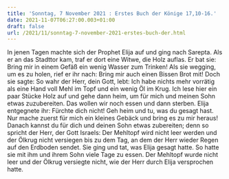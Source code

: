 ```yaml
---
title: 'Sonntag, 7 November 2021 : Erstes Buch der Könige 17,10-16.'
date: 2021-11-07T06:27:00.003+01:00
draft: false
url: /2021/11/sonntag-7-november-2021-erstes-buch-der.html
---
```


In jenen Tagen machte sich der Prophet Elija auf und ging nach Sarepta. Als er an das Stadttor kam, traf er dort eine Witwe, die Holz auflas. Er bat sie: Bring mir in einem Gefäß ein wenig Wasser zum Trinken! Als sie wegging, um es zu holen, rief er ihr nach: Bring mir auch einen Bissen Brot mit! Doch sie sagte: So wahr der Herr, dein Gott, lebt: Ich habe nichts mehr vorrätig als eine Hand voll Mehl im Topf und ein wenig Öl im Krug. Ich lese hier ein paar Stücke Holz auf und gehe dann heim, um für mich und meinen Sohn etwas zuzubereiten. Das wollen wir noch essen und dann sterben. Elija entgegnete ihr: Fürchte dich nicht! Geh heim und tu, was du gesagt hast. Nur mache zuerst für mich ein kleines Gebäck und bring es zu mir heraus! Danach kannst du für dich und deinen Sohn etwas zubereiten; denn so spricht der Herr, der Gott Israels: Der Mehltopf wird nicht leer werden und der Ölkrug nicht versiegen bis zu dem Tag, an dem der Herr wieder Regen auf den Erdboden sendet. Sie ging und tat, was Elija gesagt hatte. So hatte sie mit ihm und ihrem Sohn viele Tage zu essen. Der Mehltopf wurde nicht leer und der Ölkrug versiegte nicht, wie der Herr durch Elija versprochen hatte.